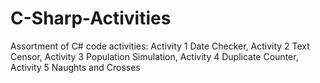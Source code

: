 # C-Sharp-Activities
Assortment of C# code activities: Activity 1 Date Checker, Activity 2 Text Censor, Activity 3 Population Simulation, Activity 4 Duplicate Counter, Activity 5 Naughts and Crosses
